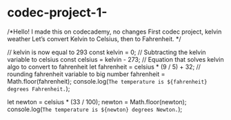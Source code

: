# codec-project-1-
/*Hello! I made this on codecademy, no changes
First codec project, kelvin weather
Let’s convert Kelvin to Celsius, then to Fahrenheit. */

// kelvin is now equal to 293 
const kelvin = 0;
// Subtracting the kelvin variable to celsius 
const celsius = kelvin - 273; 
// Equation that solves kelvin algo to convert to fahrenheit
let fahrenheit = celsius * (9 / 5) + 32;
// rounding fahrenheit variable to big number
fahrenheit = Math.floor(fahrenheit);
console.log(`The temperature is ${fahrenheit} degrees Fahrenheit.`);

let newton = celsius * (33 / 100);
newton = Math.floor(newton);
console.log(`The temperature is ${newton} degrees Newton.`);











